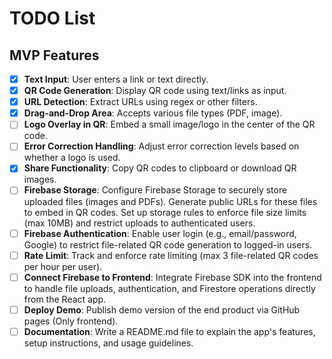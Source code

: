# TODO List

## MVP Features

- [x] **Text Input**: User enters a link or text directly.
- [x] **QR Code Generation**: Display QR code using text/links as input.
- [x] **URL Detection**: Extract URLs using regex or other filters.
- [x] **Drag-and-Drop Area**: Accepts various file types (PDF, image).
- [ ] **Logo Overlay in QR**: Embed a small image/logo in the center of the QR code.
- [ ] **Error Correction Handling**: Adjust error correction levels based on whether a logo is used.
- [x] **Share Functionality**: Copy QR codes to clipboard or download QR images.
- [ ] **Firebase Storage**: Configure Firebase Storage to securely store uploaded files (images and PDFs). Generate public URLs for these files to embed in QR codes. Set up storage rules to enforce file size limits (max 10MB) and restrict uploads to authenticated users.
- [ ] **Firebase Authentication**: Enable user login (e.g., email/password, Google) to restrict file-related QR code generation to logged-in users.
- [ ] **Rate Limit**: Track and enforce rate limiting (max 3 file-related QR codes per hour per user).
- [ ] **Connect Firebase to Frontend**: Integrate Firebase SDK into the frontend to handle file uploads, authentication, and Firestore operations directly from the React app.
- [ ] **Deploy Demo**: Publish demo version of the end product via GitHub pages (Only frontend).
- [ ] **Documentation**: Write a README.md file to explain the app's features, setup instructions, and usage guidelines.
